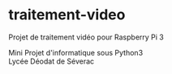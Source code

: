 # traitement-video
Projet de traitement vidéo pour Raspberry Pi 3

Mini Projet d'informatique sous Python3 \
Lycée Déodat de Séverac

